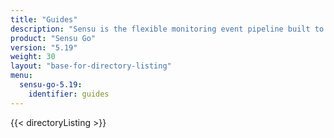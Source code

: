 ```yaml
---
title: "Guides"
description: "Sensu is the flexible monitoring event pipeline built to reduce operator burden and meet the challenges of monitoring multi-cloud and ephemeral infrastructures. Get started with a guided walkthrough."
product: "Sensu Go"
version: "5.19"
weight: 30
layout: "base-for-directory-listing"
menu:
  sensu-go-5.19:
    identifier: guides
---
```


{{< directoryListing >}}
